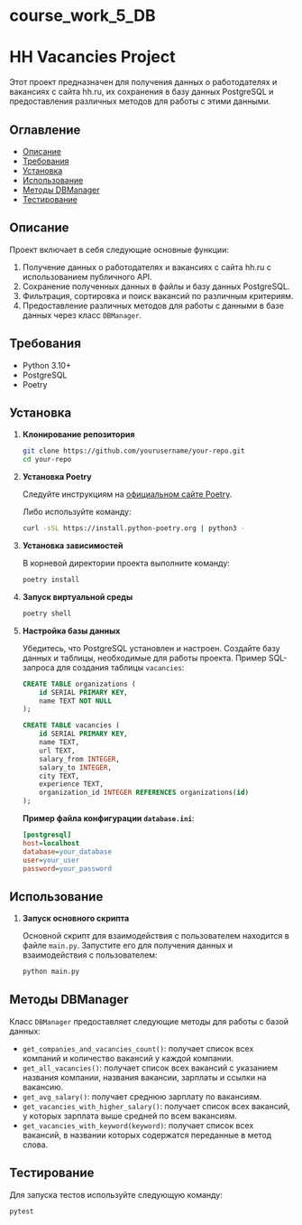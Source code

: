 # course_work_5_DB
# HH Vacancies Project

Этот проект предназначен для получения данных о работодателях и вакансиях с сайта hh.ru, их сохранения в базу данных PostgreSQL и предоставления различных методов для работы с этими данными.

## Оглавление

- [Описание](#описание)
- [Требования](#требования)
- [Установка](#установка)
- [Использование](#использование)
- [Методы DBManager](#методы-dbmanager)
- [Тестирование](#тестирование)

## Описание

Проект включает в себя следующие основные функции:

1. Получение данных о работодателях и вакансиях с сайта hh.ru с использованием публичного API.
2. Сохранение полученных данных в файлы и базу данных PostgreSQL.
3. Фильтрация, сортировка и поиск вакансий по различным критериям.
4. Предоставление различных методов для работы с данными в базе данных через класс `DBManager`.

## Требования

- Python 3.10+
- PostgreSQL
- Poetry

## Установка

1. **Клонирование репозитория**

    ```sh
    git clone https://github.com/yourusername/your-repo.git
    cd your-repo
    ```

2. **Установка Poetry**

    Следуйте инструкциям на [официальном сайте Poetry](https://python-poetry.org/docs/#installation).

    Либо используйте команду:

    ```sh
    curl -sSL https://install.python-poetry.org | python3 -
    ```

3. **Установка зависимостей**

    В корневой директории проекта выполните команду:

    ```sh
    poetry install
    ```

4. **Запуск виртуальной среды**

    ```sh
    poetry shell
    ```

5. **Настройка базы данных**

    Убедитесь, что PostgreSQL установлен и настроен. Создайте базу данных и таблицы, необходимые для работы проекта. Пример SQL-запроса для создания таблицы `vacancies`:

    ```sql
    CREATE TABLE organizations (
        id SERIAL PRIMARY KEY,
        name TEXT NOT NULL
    );

    CREATE TABLE vacancies (
        id SERIAL PRIMARY KEY,
        name TEXT,
        url TEXT,
        salary_from INTEGER,
        salary_to INTEGER,
        city TEXT,
        experience TEXT,
        organization_id INTEGER REFERENCES organizations(id)
    );
    ```

    **Пример файла конфигурации `database.ini`**:

    ```ini
    [postgresql]
    host=localhost
    database=your_database
    user=your_user
    password=your_password
    ```

## Использование

1. **Запуск основного скрипта**

    Основной скрипт для взаимодействия с пользователем находится в файле `main.py`. Запустите его для получения данных и взаимодействия с пользователем:

    ```sh
    python main.py
    ```

## Методы DBManager

Класс `DBManager` предоставляет следующие методы для работы с базой данных:

- `get_companies_and_vacancies_count()`: получает список всех компаний и количество вакансий у каждой компании.
- `get_all_vacancies()`: получает список всех вакансий с указанием названия компании, названия вакансии, зарплаты и ссылки на вакансию.
- `get_avg_salary()`: получает среднюю зарплату по вакансиям.
- `get_vacancies_with_higher_salary()`: получает список всех вакансий, у которых зарплата выше средней по всем вакансиям.
- `get_vacancies_with_keyword(keyword)`: получает список всех вакансий, в названии которых содержатся переданные в метод слова.

## Тестирование

Для запуска тестов используйте следующую команду:

```sh
pytest
